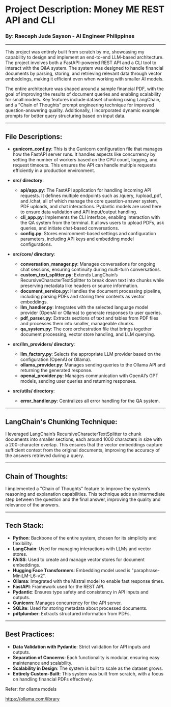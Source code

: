 
# Project Description: Money ME REST API and CLI

### By: Raeceph Jude Sayson - AI Engineer Philippines 

---

This project was entirely built from scratch by me, showcasing my capability to design and implement an end-to-end LLM-based architecture. The project involves both a FastAPI-powered REST API and a CLI tool to interact with the Q&A system. The system was designed to handle financial documents by parsing, storing, and retrieving relevant data through vector embeddings, making it efficient even when working with smaller AI models.

The entire architecture was shaped around a sample financial PDF, with the goal of improving the results of document queries and enabling scalability for small models. Key features include dataset chunking using LangChain, and a "Chain of Thoughts" prompt engineering technique for improved question-answering quality. Additionally, I incorporated dynamic example prompts for better query structuring based on input data.

---

## File Descriptions:

- **gunicorn_conf.py**: 
    This is the Gunicorn configuration file that manages how the FastAPI server runs. It handles aspects like concurrency by setting the number of workers based on the CPU count, logging, and request timeouts. This ensures the API can handle multiple requests efficiently in a production environment.

- **src/ directory**:
    - **api/app.py**: The FastAPI application for handling incoming API requests. It defines multiple endpoints such as /query, /upload_pdf, and /chat, all of which manage the core question-answer system, PDF uploads, and chat interactions. Pydantic models are used here to ensure data validation and API input/output handling.
    - **cli_app.py**: Implements the CLI interface, enabling interaction with the QA system from the terminal. It allows users to upload PDFs, ask queries, and initiate chat-based conversations.
    - **config.py**: Stores environment-based settings and configuration parameters, including API keys and embedding model configurations.

- **src/core/ directory**:
    - **conversation_manager.py**: Manages conversations for ongoing chat sessions, ensuring continuity during multi-turn conversations.
    - **custom_text_splitter.py**: Extends LangChain’s RecursiveCharacterTextSplitter to break down text into chunks while preserving metadata like headers or source information.
    - **document_service.py**: Handles the document processing pipeline, including parsing PDFs and storing their contents as vector embeddings.
    - **llm_handler.py**: Integrates with the selected language model provider (OpenAI or Ollama) to generate responses to user queries.
    - **pdf_parser.py**: Extracts sections of text and tables from PDF files and processes them into smaller, manageable chunks.
    - **qa_system.py**: The core orchestration file that brings together document processing, vector store handling, and LLM querying.

- **src/llm_providers/ directory**:
    - **llm_factory.py**: Selects the appropriate LLM provider based on the configuration (OpenAI or Ollama).
    - **ollama_provider.py**: Manages sending queries to the Ollama API and returning the generated response.
    - **openai_provider.py**: Manages communication with OpenAI’s GPT models, sending user queries and returning responses.

- **src/utils/ directory**:
    - **error_handler.py**: Centralizes all error handling for the QA system.

---

## LangChain's Chunking Technique:
I leveraged LangChain’s RecursiveCharacterTextSplitter to chunk documents into smaller sections, each around 1000 characters in size with a 200-character overlap. This ensures that the vector embeddings capture sufficient context from the original documents, improving the accuracy of the answers retrieved during a query.

---

## Chain of Thoughts:
I implemented a "Chain of Thoughts" feature to improve the system’s reasoning and explanation capabilities. This technique adds an intermediate step between the question and the final answer, improving the quality and relevance of the answers.

---

## Tech Stack:
- **Python**: Backbone of the entire system, chosen for its simplicity and flexibility.
- **LangChain**: Used for managing interactions with LLMs and vector stores.
- **FAISS**: Used to create and manage vector stores for document embeddings.
- **Hugging Face Transformers**: Embedding model used is "paraphrase-MiniLM-L6-v2".
- **Ollama**: Integrated with the Mistral model to enable fast response times.
- **FastAPI**: Framework used for the REST API.
- **Pydantic**: Ensures type safety and consistency in API inputs and outputs.
- **Gunicorn**: Manages concurrency for the API server.
- **SQLite**: Used for storing metadata about processed documents.
- **pdfplumber**: Extracts structured information from PDFs.

---

## Best Practices:
- **Data Validation with Pydantic**: Strict validation for API inputs and outputs.
- **Separation of Concerns**: Each functionality is modular, ensuring easy maintenance and scalability.
- **Scalability in Design**: The system is built to scale as the dataset grows.
- **Entirely Custom-Built**: This system was built from scratch, with a focus on handling financial PDFs effectively.

Refer: for ollama models

https://ollama.com/library